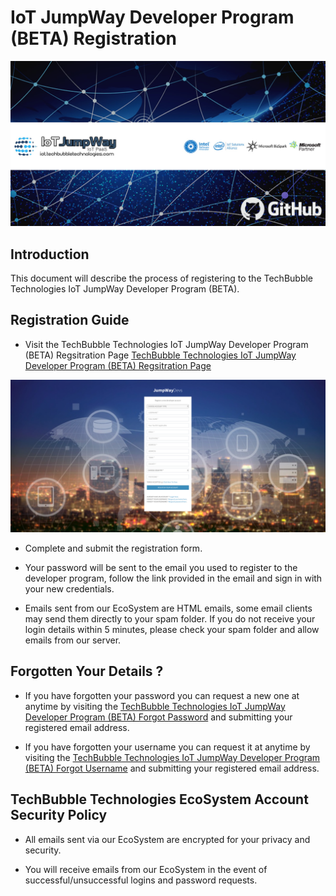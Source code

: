 # IoT JumpWay Developer Program (BETA) Registration

![TechBubble IoT JumpWay Docs](images/main/IoT-Jumpway.jpg)  

## Introduction

This document will describe the process of registering to the TechBubble Technologies IoT JumpWay Developer Program (BETA).

## Registration Guide

- Visit the TechBubble Technologies IoT JumpWay Developer Program (BETA) Regsitration Page [TechBubble Technologies IoT JumpWay Developer Program (BETA) Regsitration Page](https://iot.techbubbletechnologies.com/developers/register "here")

![TechBubble IoT JumpWay Registration Docs](images/guides/Registration.png)  

- Complete and submit the registration form.

- Your password will be sent to the email you used to register to the developer program, follow the link provided in the email and sign in with your new credentials.

- Emails sent from our EcoSystem are HTML emails, some email clients may send them directly to your spam folder. If you do not receive your login details within 5 minutes, please check your spam folder and allow emails from our server. 

## Forgotten Your Details ? 

- If you have forgotten your password you can request a new one at anytime by visiting the [TechBubble Technologies IoT JumpWay Developer Program (BETA) Forgot Password](https://iot.techbubbletechnologies.com/developers/request-password/ "Request Password Page") and submitting your registered email address.

- If you have forgotten your username you can request it at anytime by visiting the [TechBubble Technologies IoT JumpWay Developer Program (BETA) Forgot Username](https://iot.techbubbletechnologies.com/developers/request-username/ "Request Username Page") and submitting your registered email address.

## TechBubble Technologies EcoSystem Account Security Policy

- All emails sent via our EcoSystem are encrypted for your privacy and security.

- You will receive emails from our EcoSystem in the event of successful/unsuccessful logins and password requests.

